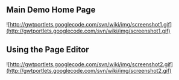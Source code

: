 ## Main Demo Home Page ##
![http://gwtportlets.googlecode.com/svn/wiki/img/screenshot1.gif](http://gwtportlets.googlecode.com/svn/wiki/img/screenshot1.gif)

## Using the Page Editor ##
![http://gwtportlets.googlecode.com/svn/wiki/img/screenshot2.gif](http://gwtportlets.googlecode.com/svn/wiki/img/screenshot2.gif)